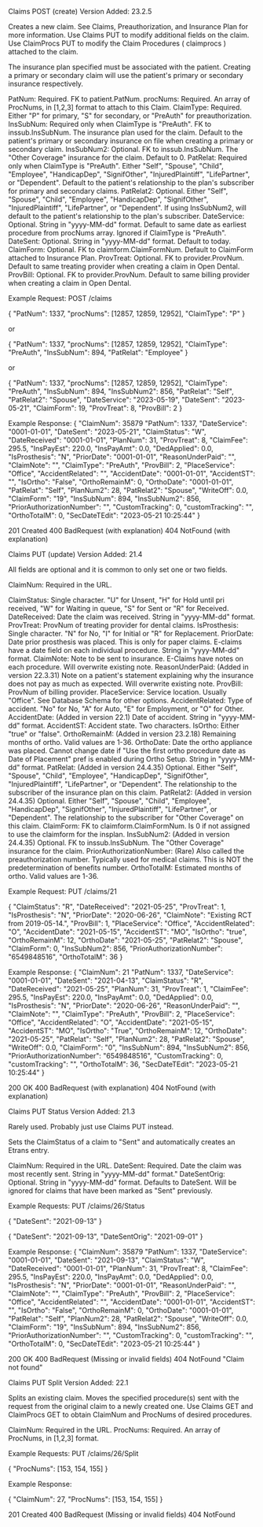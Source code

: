 Claims POST (create)
Version Added: 23.2.5

Creates a new claim. See Claims, Preauthorization, and Insurance Plan for more information. Use Claims PUT to modify additional fields on the claim. Use ClaimProcs PUT to modify the Claim Procedures ( claimprocs ) attached to the claim.

The insurance plan specified must be associated with the patient. Creating a primary or secondary claim will use the patient's primary or secondary insurance respectively.

PatNum: Required. FK to patient.PatNum.
procNums: Required. An array of ProcNums, in [1,2,3] format to attach to this Claim.
ClaimType: Required. Either "P" for primary, "S" for secondary, or "PreAuth" for preauthorization.
InsSubNum: Required only when ClaimType is "PreAuth". FK to inssub.InsSubNum. The insurance plan used for the claim. Default to the patient's primary or secondary insurance on file when creating a primary or secondary claim.
InsSubNum2: Optional. FK to inssub.InsSubNum. The "Other Coverage" insurance for the claim. Default to 0.
PatRelat: Required only when ClaimType is "PreAuth". Either "Self", "Spouse", "Child", "Employee", "HandicapDep", "SignifOther", "InjuredPlaintiff", "LifePartner", or "Dependent". Default to the patient's relationship to the plan's subscriber for primary and secondary claims.
PatRelat2: Optional. Either "Self", "Spouse", "Child", "Employee", "HandicapDep", "SignifOther", "InjuredPlaintiff", "LifePartner", or "Dependent". If using InsSubNum2, will default to the patient's relationship to the plan's subscriber.
DateService: Optional. String in "yyyy-MM-dd" format. Default to same date as earliest procedure from procNums array. Ignored if ClaimType is "PreAuth".
DateSent: Optional. String in "yyyy-MM-dd" format. Default to today.
ClaimForm: Optional. FK to claimform.ClaimFormNum. Default to ClaimForm attached to Insurance Plan.
ProvTreat: Optional. FK to provider.ProvNum. Default to same treating provider when creating a claim in Open Dental.
ProvBill: Optional. FK to provider.ProvNum. Default to same billing provider when creating a claim in Open Dental.

Example Request:
POST /claims

{
"PatNum": 1337,
"procNums": [12857, 12859, 12952],
"ClaimType": "P"
}

or

{
"PatNum": 1337,
"procNums": [12857, 12859, 12952],
"ClaimType": "PreAuth",
"InsSubNum": 894,
"PatRelat": "Employee"
}

or

{
"PatNum": 1337,
"procNums": [12857, 12859, 12952],
"ClaimType": "PreAuth",
"InsSubNum": 894,
"InsSubNum2": 856,
"PatRelat": "Self",
"PatRelat2": "Spouse",
"DateService": "2023-05-19",
"DateSent": "2023-05-21",
"ClaimForm": 19,
"ProvTreat": 8,
"ProvBill": 2
}

Example Response:
{
"ClaimNum": 35879
"PatNum": 1337,
"DateService": "0001-01-01",
"DateSent": "2023-05-21",
"ClaimStatus": "W",
"DateReceived": "0001-01-01",
"PlanNum": 31,
"ProvTreat": 8,
"ClaimFee": 295.5,
"InsPayEst": 220.0,
"InsPayAmt": 0.0,
"DedApplied": 0.0,
"IsProsthesis": "N",
"PriorDate": "0001-01-01",
"ReasonUnderPaid": "",
"ClaimNote": "",
"ClaimType": "PreAuth",
"ProvBill": 2,
"PlaceService": "Office",
"AccidentRelated": "",
"AccidentDate": "0001-01-01",
"AccidentST": "",
"IsOrtho": "False",
"OrthoRemainM": 0,
"OrthoDate": "0001-01-01",
"PatRelat": "Self",
"PlanNum2": 28,
"PatRelat2": "Spouse",
"WriteOff": 0.0,
"ClaimForm": "19",
"InsSubNum": 894,
"InsSubNum2": 856,
"PriorAuthorizationNumber": "",
"CustomTracking": 0,
"customTracking": "",
"OrthoTotalM": 0,
"SecDateTEdit": "2023-05-21 10:25:44"
}

201 Created
400 BadRequest (with explanation)
404 NotFound (with explanation)

Claims PUT (update)
Version Added: 21.4

All fields are optional and it is common to only set one or two fields.

ClaimNum: Required in the URL.

ClaimStatus: Single character. "U" for Unsent, "H" for Hold until pri received, "W" for Waiting in queue, "S" for Sent or "R" for Received.
DateReceived: Date the claim was received. String in "yyyy-MM-dd" format.
ProvTreat: ProvNum of treating provider for dental claims.
IsProsthesis: Single character. "N" for No, "I" for Initial or "R" for Replacement.
PriorDate: Date prior prosthesis was placed. This is only for paper claims. E-claims have a date field on each individual procedure. String in "yyyy-MM-dd" format.
ClaimNote: Note to be sent to insurance. E-Claims have notes on each procedure. Will overwrite existing note.
ReasonUnderPaid: (Added in version 22.3.31) Note on a patient's statement explaining why the insurance does not pay as much as expected. Will overwrite existing note.
ProvBill: ProvNum of billing provider.
PlaceService: Service location. Usually "Office". See Database Schema for other options.
AccidentRelated: Type of accident. "No" for No, "A" for Auto, "E" for Employment, or "O" for Other.
AccidentDate: (Added in version 22.1) Date of accident. String in "yyyy-MM-dd" format.
AccidentST: Accident state. Two characters.
IsOrtho: Either "true" or "false".
OrthoRemainM: (Added in version 23.2.18) Remaining months of ortho. Valid values are 1-36.
OrthoDate: Date the ortho appliance was placed. Cannot change date if "Use the first ortho procedure date as Date of Placement" pref is enabled during Ortho Setup. String in "yyyy-MM-dd" format.
PatRelat: (Added in version 24.4.35) Optional. Either "Self", "Spouse", "Child", "Employee", "HandicapDep", "SignifOther", "InjuredPlaintiff", "LifePartner", or "Dependent". The relationship to the subscriber of the insurance plan on this claim.
PatRelat2: (Added in version 24.4.35) Optional. Either "Self", "Spouse", "Child", "Employee", "HandicapDep", "SignifOther", "InjuredPlaintiff", "LifePartner", or "Dependent". The relationship to the subscriber for "Other Coverage" on this claim.
ClaimForm: FK to claimform.ClaimFormNum. Is 0 if not assigned to use the claimform for the insplan.
InsSubNum2: (Added in version 24.4.35) Optional. FK to inssub.InsSubNum. The "Other Coverage" insurance for the claim.
PriorAuthorizationNumber: (Rare) Also called the preauthorization number. Typically used for medical claims. This is NOT the predetermination of benefits number.
OrthoTotalM: Estimated months of ortho. Valid values are 1-36.

Example Request:
PUT /claims/21

{
"ClaimStatus": "R",
"DateReceived": "2021-05-25",
"ProvTreat": 1,
"IsProsthesis": "N",
"PriorDate": "2020-06-26",
"ClaimNote": "Existing RCT from 2019-05-14.",
"ProvBill": 1,
"PlaceService": "Office",
"AccidentRelated": "O",
"AccidentDate": "2021-05-15",
"AccidentST": "MO",
"IsOrtho": "true",
"OrthoRemainM": 12,
"OrthoDate": "2021-05-25",
"PatRelat2": "Spouse",
"ClaimForm": 0,
"InsSubNum2": 856,
"PriorAuthorizationNumber": "6549848516",
"OrthoTotalM": 36
}

Example Response:
{
"ClaimNum": 21
"PatNum": 1337,
"DateService": "0001-01-01",
"DateSent": "2021-04-13",
"ClaimStatus": "R",
"DateReceived": "2021-05-25",
"PlanNum": 31,
"ProvTreat": 1,
"ClaimFee": 295.5,
"InsPayEst": 220.0,
"InsPayAmt": 0.0,
"DedApplied": 0.0,
"IsProsthesis": "N",
"PriorDate": "2020-06-26",
"ReasonUnderPaid": "",
"ClaimNote": "",
"ClaimType": "PreAuth",
"ProvBill": 2,
"PlaceService": "Office",
"AccidentRelated": "O",
"AccidentDate": "2021-05-15",
"AccidentST": "MO",
"IsOrtho": "True",
"OrthoRemainM": 12,
"OrthoDate": "2021-05-25",
"PatRelat": "Self",
"PlanNum2": 28,
"PatRelat2": "Spouse",
"WriteOff": 0.0,
"ClaimForm": "0",
"InsSubNum": 894,
"InsSubNum2": 856,
"PriorAuthorizationNumber": "6549848516",
"CustomTracking": 0,
"customTracking": "",
"OrthoTotalM": 36,
"SecDateTEdit": "2023-05-21 10:25:44"
}

200 OK
400 BadRequest (with explanation)
404 NotFound (with explanation)

Claims PUT Status
Version Added: 21.3

Rarely used. Probably just use Claims PUT instead.

Sets the ClaimStatus of a claim to "Sent" and automatically creates an Etrans entry.

ClaimNum: Required in the URL.
DateSent: Required. Date the claim was most recently sent. String in "yyyy-MM-dd" format."
DateSentOrig: Optional. String in "yyyy-MM-dd" format. Defaults to DateSent. Will be ignored for claims that have been marked as "Sent" previously.

Example Requests:
PUT /claims/26/Status

{
"DateSent": "2021-09-13"
}

{
"DateSent": "2021-09-13",
"DateSentOrig": "2021-09-01"
}

Example Response:
{
"ClaimNum": 35879
"PatNum": 1337,
"DateService": "0001-01-01",
"DateSent": "2021-09-13",
"ClaimStatus": "W",
"DateReceived": "0001-01-01",
"PlanNum": 31,
"ProvTreat": 8,
"ClaimFee": 295.5,
"InsPayEst": 220.0,
"InsPayAmt": 0.0,
"DedApplied": 0.0,
"IsProsthesis": "N",
"PriorDate": "0001-01-01",
"ReasonUnderPaid": "",
"ClaimNote": "",
"ClaimType": "PreAuth",
"ProvBill": 2,
"PlaceService": "Office",
"AccidentRelated": "",
"AccidentDate": "0001-01-01",
"AccidentST": "",
"IsOrtho": "False",
"OrthoRemainM": 0,
"OrthoDate": "0001-01-01",
"PatRelat": "Self",
"PlanNum2": 28,
"PatRelat2": "Spouse",
"WriteOff": 0.0,
"ClaimForm": "19",
"InsSubNum": 894,
"InsSubNum2": 856,
"PriorAuthorizationNumber": "",
"CustomTracking": 0,
"customTracking": "",
"OrthoTotalM": 0,
"SecDateTEdit": "2023-05-21 10:25:44"
}

200 OK
400 BadRequest (Missing or invalid fields)
404 NotFound "Claim not found"

Claims PUT Split
Version Added: 22.1

Splits an existing claim. Moves the specified procedure(s) sent with the request from the original claim to a newly created one. Use Claims GET and ClaimProcs GET to obtain ClaimNum and ProcNums of desired procedures.

ClaimNum: Required in the URL.
ProcNums: Required. An array of ProcNums, in [1,2,3] format.

Example Requests:
PUT /claims/26/Split

{
"ProcNums": [153, 154, 155]
}

Example Response:

{
"ClaimNum": 27,
"ProcNums": [153, 154, 155]
}

201 Created
400 BadRequest (Missing or invalid fields)
404 NotFound